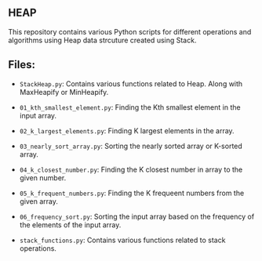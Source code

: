 ## HEAP

This repository contains various Python scripts for different operations and
algorithms using Heap data strcuture created using Stack.

## Files:
- `StackHeap.py`:
      Contains various functions related to Heap. Along with MaxHeapify or MinHeapify.

- `01_kth_smallest_element.py`:
      Finding the Kth smallest element in the input array.

- `02_k_largest_elements.py`:
      Finding K largest elements in the array.

- `03_nearly_sort_array.py`:
      Sorting the nearly sorted array or K-sorted array.

- `04_k_closest_number.py`:
      Finding the K closest number in array to the given number.

- `05_k_frequent_numbers.py`:
      Finding the K frequeent numbers from the given array.

- `06_frequency_sort.py`:
      Sorting the input array based on the frequency of the elements of the input array.

- `stack_functions.py`:
      Contains various functions related to stack operations.


